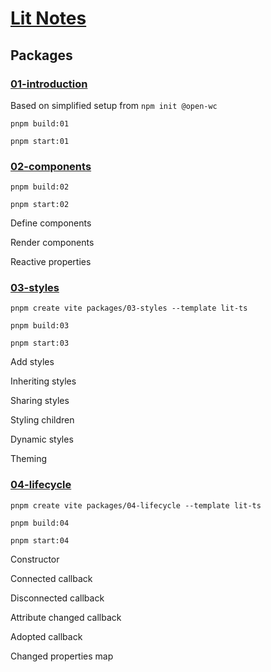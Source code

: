 # [Lit Notes](https://lit.dev/docs)

## Packages

### [01-introduction](https://lit.dev/docs/getting-started/)

Based on simplified setup from `npm init @open-wc`

`pnpm build:01`

`pnpm start:01`

### [02-components](https://lit.dev/docs/components/overview/)

`pnpm build:02`

`pnpm start:02`

Define components

Render components

Reactive properties

### [03-styles](https://lit.dev/docs/components/styles/)

`pnpm create vite packages/03-styles --template lit-ts`

`pnpm build:03`

`pnpm start:03`

Add styles

Inheriting styles

Sharing styles

Styling children

Dynamic styles

Theming

### [04-lifecycle](https://lit.dev/docs/components/lifecycle/)

`pnpm create vite packages/04-lifecycle --template lit-ts`

`pnpm build:04`

`pnpm start:04`

Constructor

Connected callback

Disconnected callback

Attribute changed callback

Adopted callback

Changed properties map
